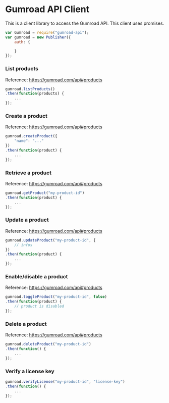 Gumroad API Client
================

This is a client library to access the Gumroad API. This client uses promises.

```js
var Gumroad = require("gumroad-api");
var gumroad = new Publisher({
	auth: {

	}
});
```

### List products

Reference: https://gumroad.com/api#products

```js
gumroad.listProducts()
.then(function(products) {
    ...
});
```

### Create a product

Reference: https://gumroad.com/api#products

```js
gumroad.createProduct({
	"name": "..."
})
.then(function(product) {
    ...
});
```

### Retrieve a product

Reference: https://gumroad.com/api#products

```js
gumroad.getProduct("my-product-id")
.then(function(product) {
    ...
});
```

### Update a product

Reference: https://gumroad.com/api#products

```js
gumroad.updateProduct("my-product-id", {
	// infos
})
.then(function(product) {
    ...
});
```

### Enable/disable a product

Reference: https://gumroad.com/api#products

```js
gumroad.toggleProduct("my-product-id", false)
.then(function(product) {
    // product is disabled
});
```

### Delete a product

Reference: https://gumroad.com/api#products

```js
gumroad.deleteProduct("my-product-id")
.then(function() {
    ...
});
```

### Verify a license key

```js
gumroad.verifyLicense("my-product-id", "license-key")
.then(function() {
    ...
});
```

